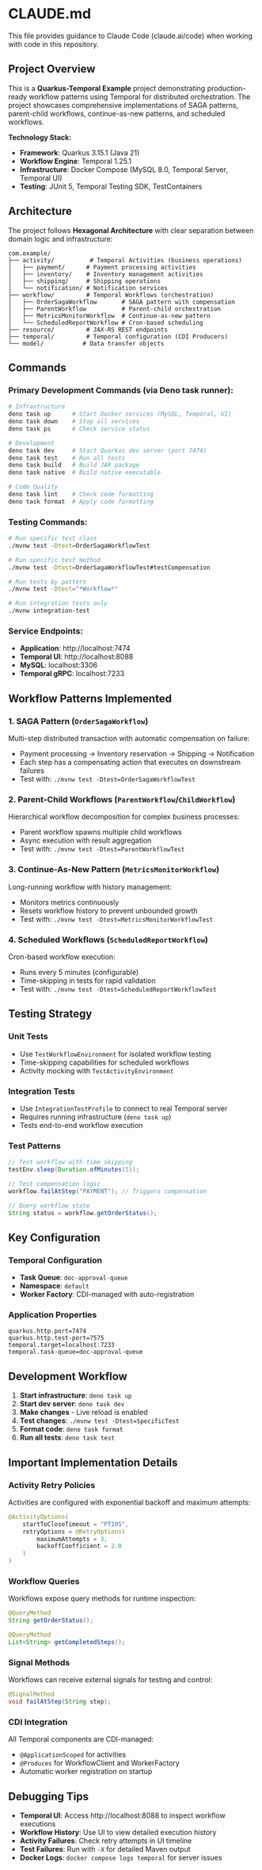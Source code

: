 # CLAUDE.md

This file provides guidance to Claude Code (claude.ai/code) when working with code in this repository.

## Project Overview

This is a **Quarkus-Temporal Example** project demonstrating production-ready workflow patterns using Temporal for distributed orchestration. The project showcases comprehensive implementations of SAGA patterns, parent-child workflows, continue-as-new patterns, and scheduled workflows.

**Technology Stack:**
- **Framework**: Quarkus 3.15.1 (Java 21)
- **Workflow Engine**: Temporal 1.25.1
- **Infrastructure**: Docker Compose (MySQL 8.0, Temporal Server, Temporal UI)
- **Testing**: JUnit 5, Temporal Testing SDK, TestContainers

## Architecture

The project follows **Hexagonal Architecture** with clear separation between domain logic and infrastructure:

```
com.example/
├── activity/          # Temporal Activities (business operations)
│   ├── payment/      # Payment processing activities
│   ├── inventory/    # Inventory management activities
│   ├── shipping/     # Shipping operations
│   └── notification/ # Notification services
├── workflow/         # Temporal Workflows (orchestration)
│   ├── OrderSagaWorkflow       # SAGA pattern with compensation
│   ├── ParentWorkflow          # Parent-child orchestration
│   ├── MetricsMonitorWorkflow  # Continue-as-new pattern
│   └── ScheduledReportWorkflow # Cron-based scheduling
├── resource/         # JAX-RS REST endpoints
├── temporal/         # Temporal configuration (CDI Producers)
└── model/           # Data transfer objects
```

## Commands

### Primary Development Commands (via Deno task runner):

```bash
# Infrastructure
deno task up      # Start Docker services (MySQL, Temporal, UI)
deno task down    # Stop all services
deno task ps      # Check service status

# Development
deno task dev     # Start Quarkus dev server (port 7474)
deno task test    # Run all tests
deno task build   # Build JAR package
deno task native  # Build native executable

# Code Quality
deno task lint    # Check code formatting
deno task format  # Apply code formatting
```

### Testing Commands:

```bash
# Run specific test class
./mvnw test -Dtest=OrderSagaWorkflowTest

# Run specific test method
./mvnw test -Dtest=OrderSagaWorkflowTest#testCompensation

# Run tests by pattern
./mvnw test -Dtest="*Workflow*"

# Run integration tests only
./mvnw integration-test
```

### Service Endpoints:

- **Application**: http://localhost:7474
- **Temporal UI**: http://localhost:8088
- **MySQL**: localhost:3306
- **Temporal gRPC**: localhost:7233

## Workflow Patterns Implemented

### 1. SAGA Pattern (`OrderSagaWorkflow`)
Multi-step distributed transaction with automatic compensation on failure:
- Payment processing → Inventory reservation → Shipping → Notification
- Each step has a compensating action that executes on downstream failures
- Test with: `./mvnw test -Dtest=OrderSagaWorkflowTest`

### 2. Parent-Child Workflows (`ParentWorkflow`/`ChildWorkflow`)
Hierarchical workflow decomposition for complex business processes:
- Parent workflow spawns multiple child workflows
- Async execution with result aggregation
- Test with: `./mvnw test -Dtest=ParentWorkflowTest`

### 3. Continue-As-New Pattern (`MetricsMonitorWorkflow`)
Long-running workflow with history management:
- Monitors metrics continuously
- Resets workflow history to prevent unbounded growth
- Test with: `./mvnw test -Dtest=MetricsMonitorWorkflowTest`

### 4. Scheduled Workflows (`ScheduledReportWorkflow`)
Cron-based workflow execution:
- Runs every 5 minutes (configurable)
- Time-skipping in tests for rapid validation
- Test with: `./mvnw test -Dtest=ScheduledReportWorkflowTest`

## Testing Strategy

### Unit Tests
- Use `TestWorkflowEnvironment` for isolated workflow testing
- Time-skipping capabilities for scheduled workflows
- Activity mocking with `TestActivityEnvironment`

### Integration Tests
- Use `IntegrationTestProfile` to connect to real Temporal server
- Requires running infrastructure (`deno task up`)
- Tests end-to-end workflow execution

### Test Patterns
```java
// Test workflow with time skipping
testEnv.sleep(Duration.ofMinutes(5));

// Test compensation logic
workflow.failAtStep("PAYMENT"); // Triggers compensation

// Query workflow state
String status = workflow.getOrderStatus();
```

## Key Configuration

### Temporal Configuration
- **Task Queue**: `doc-approval-queue`
- **Namespace**: `default`
- **Worker Factory**: CDI-managed with auto-registration

### Application Properties
```properties
quarkus.http.port=7474
quarkus.http.test-port=7575
temporal.target=localhost:7233
temporal.task-queue=doc-approval-queue
```

## Development Workflow

1. **Start infrastructure**: `deno task up`
2. **Start dev server**: `deno task dev`
3. **Make changes** - Live reload is enabled
4. **Test changes**: `./mvnw test -Dtest=SpecificTest`
5. **Format code**: `deno task format`
6. **Run all tests**: `deno task test`

## Important Implementation Details

### Activity Retry Policies
Activities are configured with exponential backoff and maximum attempts:
```java
@ActivityOptions(
    startToCloseTimeout = "PT10S",
    retryOptions = @RetryOptions(
        maximumAttempts = 3,
        backoffCoefficient = 2.0
    )
)
```

### Workflow Queries
Workflows expose query methods for runtime inspection:
```java
@QueryMethod
String getOrderStatus();

@QueryMethod
List<String> getCompletedSteps();
```

### Signal Methods
Workflows can receive external signals for testing and control:
```java
@SignalMethod
void failAtStep(String step);
```

### CDI Integration
All Temporal components are CDI-managed:
- `@ApplicationScoped` for activities
- `@Produces` for WorkflowClient and WorkerFactory
- Automatic worker registration on startup

## Debugging Tips

- **Temporal UI**: Access http://localhost:8088 to inspect workflow executions
- **Workflow History**: Use UI to view detailed execution history
- **Activity Failures**: Check retry attempts in UI timeline
- **Test Failures**: Run with `-X` for detailed Maven output
- **Docker Logs**: `docker compose logs temporal` for server issues